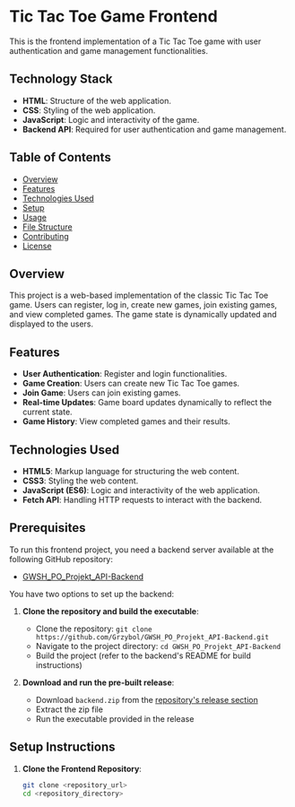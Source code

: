 # Tic Tac Toe Game Frontend

This is the frontend implementation of a Tic Tac Toe game with user authentication and game management functionalities.

## Technology Stack
- **HTML**: Structure of the web application.
- **CSS**: Styling of the web application.
- **JavaScript**: Logic and interactivity of the game.
- **Backend API**: Required for user authentication and game management. 

## Table of Contents

- [Overview](#overview)
- [Features](#features)
- [Technologies Used](#technologies-used)
- [Setup](#setup)
- [Usage](#usage)
- [File Structure](#file-structure)
- [Contributing](#contributing)
- [License](#license)

## Overview

This project is a web-based implementation of the classic Tic Tac Toe game. Users can register, log in, create new games, join existing games, and view completed games. The game state is dynamically updated and displayed to the users.

## Features

- **User Authentication**: Register and login functionalities.
- **Game Creation**: Users can create new Tic Tac Toe games.
- **Join Game**: Users can join existing games.
- **Real-time Updates**: Game board updates dynamically to reflect the current state.
- **Game History**: View completed games and their results.

## Technologies Used

- **HTML5**: Markup language for structuring the web content.
- **CSS3**: Styling the web content.
- **JavaScript (ES6)**: Logic and interactivity of the web application.
- **Fetch API**: Handling HTTP requests to interact with the backend.

## Prerequisites
To run this frontend project, you need a backend server available at the following GitHub repository:
- [GWSH_PO_Projekt_API-Backend](https://github.com/Grzybol/GWSH_PO_Projekt_API-Backend)

You have two options to set up the backend:
1. **Clone the repository and build the executable**:
   - Clone the repository: `git clone https://github.com/Grzybol/GWSH_PO_Projekt_API-Backend.git`
   - Navigate to the project directory: `cd GWSH_PO_Projekt_API-Backend`
   - Build the project (refer to the backend's README for build instructions)

2. **Download and run the pre-built release**:
   - Download `backend.zip` from the [repository's release section](https://github.com/Grzybol/GWSH_PO_Projekt_API-Backend)
   - Extract the zip file
   - Run the executable provided in the release

## Setup Instructions

1. **Clone the Frontend Repository**:
   ```bash
   git clone <repository_url>
   cd <repository_directory>
